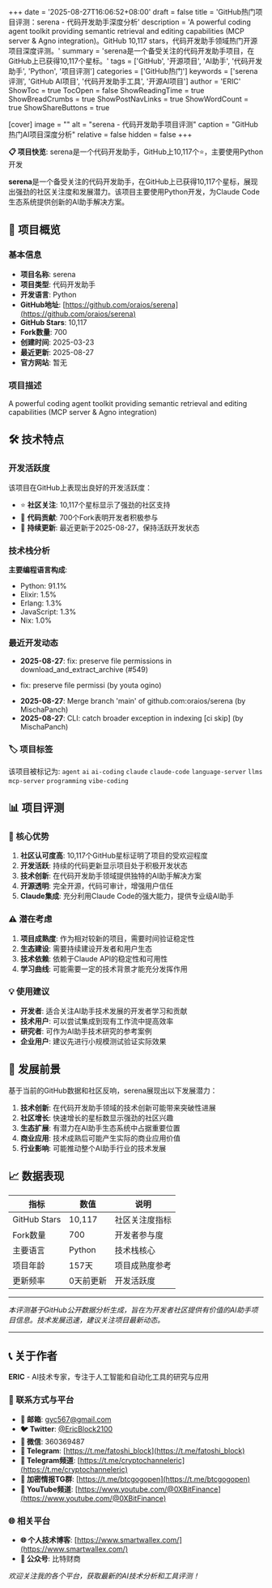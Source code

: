 +++
date = '2025-08-27T16:06:52+08:00'
draft = false
title = 'GitHub热门项目评测：serena - 代码开发助手深度分析'
description = 'A powerful coding agent toolkit providing semantic retrieval and editing capabilities (MCP server & Agno integration)。GitHub 10,117 stars，代码开发助手领域热门开源项目深度评测。'
summary = 'serena是一个备受关注的代码开发助手项目，在GitHub上已获得10,117个星标。'
tags = ['GitHub', '开源项目', 'AI助手', '代码开发助手', 'Python', '项目评测']
categories = ['GitHub热门']
keywords = ['serena评测', 'GitHub AI项目', '代码开发助手工具', '开源AI项目']
author = 'ERIC'
ShowToc = true
TocOpen = false
ShowReadingTime = true
ShowBreadCrumbs = true
ShowPostNavLinks = true
ShowWordCount = true
ShowShareButtons = true

[cover]
image = ""
alt = "serena - 代码开发助手项目评测"
caption = "GitHub热门AI项目深度分析"
relative = false
hidden = false
+++

**📋 项目快览**: serena是一个代码开发助手，GitHub上10,117个⭐，主要使用Python开发

**serena**是一个备受关注的代码开发助手，在GitHub上已获得10,117个星标，展现出强劲的社区关注度和发展潜力。该项目主要使用Python开发，为Claude Code生态系统提供创新的AI助手解决方案。

## 🎯 项目概览

### 基本信息
- **项目名称**: serena
- **项目类型**: 代码开发助手
- **开发语言**: Python
- **GitHub地址**: [https://github.com/oraios/serena](https://github.com/oraios/serena)
- **GitHub Stars**: 10,117
- **Fork数量**: 700
- **创建时间**: 2025-03-23
- **最近更新**: 2025-08-27
- **官方网站**: 暂无

### 项目描述
A powerful coding agent toolkit providing semantic retrieval and editing capabilities (MCP server & Agno integration)

## 🛠️ 技术特点

### 开发活跃度
该项目在GitHub上表现出良好的开发活跃度：
- ⭐ **社区关注**: 10,117个星标显示了强劲的社区支持
- 🔄 **代码贡献**: 700个Fork表明开发者积极参与
- 📅 **持续更新**: 最近更新于2025-08-27，保持活跃开发状态

### 技术栈分析

**主要编程语言构成**:
- Python: 91.1%
- Elixir: 1.5%
- Erlang: 1.3%
- JavaScript: 1.3%
- Nix: 1.0%


### 最近开发动态
- **2025-08-27**: fix: preserve file permissions in download_and_extract_archive (#549)

* fix: preserve file permissi (by youta ogino)
- **2025-08-27**: Merge branch 'main' of github.com:oraios/serena (by MischaPanch)
- **2025-08-27**: CLI: catch broader exception in indexing [ci skip] (by MischaPanch)


### 🏷️ 项目标签
该项目被标记为: `agent` `ai` `ai-coding` `claude` `claude-code` `language-server` `llms` `mcp-server` `programming` `vibe-coding`


## 📊 项目评测

### 🎯 核心优势
1. **社区认可度高**: 10,117个GitHub星标证明了项目的受欢迎程度
2. **开发活跃**: 持续的代码更新显示项目处于积极开发状态
3. **技术创新**: 在代码开发助手领域提供独特的AI助手解决方案
4. **开源透明**: 完全开源，代码可审计，增强用户信任
5. **Claude集成**: 充分利用Claude Code的强大能力，提供专业级AI助手

### ⚠️ 潜在考虑
1. **项目成熟度**: 作为相对较新的项目，需要时间验证稳定性
2. **生态建设**: 需要持续建设开发者和用户生态
3. **技术依赖**: 依赖于Claude API的稳定性和可用性
4. **学习曲线**: 可能需要一定的技术背景才能充分发挥作用

### 💡 使用建议
- **开发者**: 适合关注AI助手技术发展的开发者学习和贡献
- **技术用户**: 可以尝试集成到现有工作流中提高效率
- **研究者**: 可作为AI助手技术研究的参考案例
- **企业用户**: 建议先进行小规模测试验证实际效果

## 🔮 发展前景

基于当前的GitHub数据和社区反响，serena展现出以下发展潜力：

1. **技术创新**: 在代码开发助手领域的技术创新可能带来突破性进展
2. **社区增长**: 快速增长的星标数显示强劲的社区兴趣
3. **生态扩展**: 有潜力在AI助手生态系统中占据重要位置
4. **商业应用**: 技术成熟后可能产生实际的商业应用价值
5. **行业影响**: 可能推动整个AI助手行业的技术发展

## 📈 数据表现

| 指标 | 数值 | 说明 |
|------|------|------|
| GitHub Stars | 10,117 | 社区关注度指标 |
| Fork数量 | 700 | 开发者参与度 |
| 主要语言 | Python | 技术栈核心 |
| 项目年龄 | 157天 | 项目成熟度参考 |
| 更新频率 | 0天前更新 | 开发活跃度 |

---

*本评测基于GitHub公开数据分析生成，旨在为开发者社区提供有价值的AI助手项目信息。技术发展迅速，建议关注项目最新动态。*

---

## 📞 关于作者

**ERIC** - AI技术专家，专注于人工智能和自动化工具的研究与应用

### 🔗 联系方式与平台

- **📧 邮箱**: [gyc567@gmail.com](mailto:gyc567@gmail.com)
- **🐦 Twitter**: [@EricBlock2100](https://twitter.com/EricBlock2100)
- **💬 微信**: 360369487
- **📱 Telegram**: [https://t.me/fatoshi_block](https://t.me/fatoshi_block)
- **📢 Telegram频道**: [https://t.me/cryptochanneleric](https://t.me/cryptochanneleric)
- **👥 加密情报TG群**: [https://t.me/btcgogopen](https://t.me/btcgogopen)
- **🎥 YouTube频道**: [https://www.youtube.com/@0XBitFinance](https://www.youtube.com/@0XBitFinance)

### 🌐 相关平台

- **🌐 个人技术博客**: [https://www.smartwallex.com/](https://www.smartwallex.com/)
- **📖 公众号**: 比特财商

*欢迎关注我的各个平台，获取最新的AI技术分析和工具评测！*
